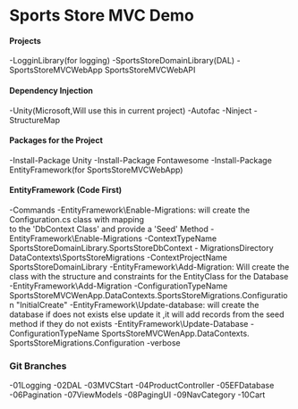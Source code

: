 # Sports Store MVC Demo

#### Projects
-LogginLibrary(for logging)
-SportsStoreDomainLibrary(DAL)
-SportsStoreMVCWebApp
SportsStoreMVCWebAPI


#### Dependency Injection
-Unity(Microsoft,Will use this in current project)
-Autofac
-Ninject
-StructureMap

#### Packages for the Project
-Install-Package Unity
-Install-Package Fontawesome
-Install-Package EntityFramework(for SportsStoreMVCWebApp)

#### EntityFramework (Code First)
-Commands
   -EntityFramework\Enable-Migrations: will create the Configuration.cs class with mapping  
    to the 'DbContext Class' and provide a 'Seed' Method
      -EntityFramework\Enable-Migrations -ContextTypeName 
       SportsStoreDomainLibrary.SportsStoreDbContext 
       - MigrationsDirectory DataContexts\SportsStoreMigrations -ContextProjectName SportsStoreDomainLibrary
   -EntityFramework\Add-Migration: Will create the class with the structure
    and constraints for the EntityClass for the Database
       -EntityFramework\Add-Migration -ConfigurationTypeName
       SportsStoreMVCWenApp.DataContexts.SportsStoreMigrations.Configuration 
       "InitialCreate"
    -EntityFramework\Update-database: will create the database
     if does not exists else update it ,it will add records
    from the seed method if they do not exists
    -EntityFramework\Update-Database -ConfigurationTypeName SportsStoreMVCWenApp.DataContexts.
    SportsStoreMigrations.Configuration -verbose
   
 

### Git Branches
-01Logging
-02DAL
-03MVCStart
-04ProductController
-05EFDatabase
-06Pagination
-07ViewModels
-08PagingUI
-09NavCategory
-10Cart